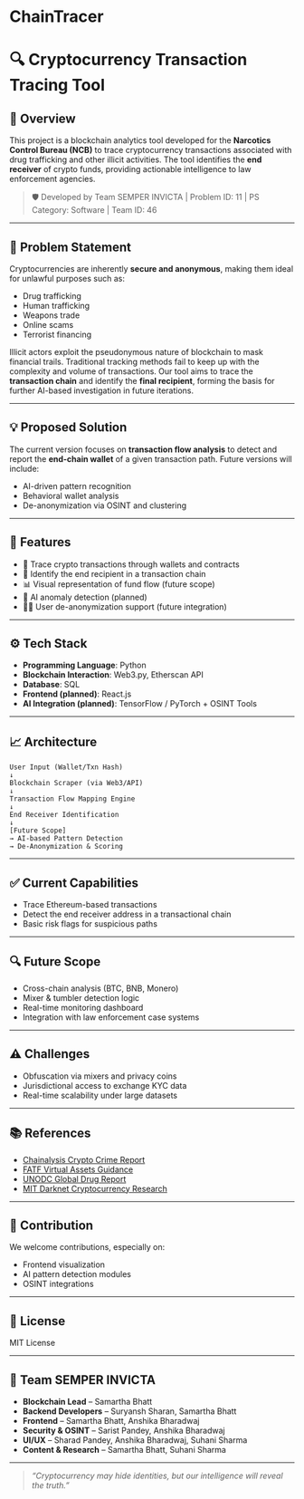 # ChainTracer

# 🔍 Cryptocurrency Transaction Tracing Tool

## 🚀 Overview

This project is a blockchain analytics tool developed for the **Narcotics Control Bureau (NCB)** to trace cryptocurrency transactions associated with drug trafficking and other illicit activities. The tool identifies the **end receiver** of crypto funds, providing actionable intelligence to law enforcement agencies.

> 🛡️ Developed by Team SEMPER INVICTA | Problem ID: 11 | PS Category: Software | Team ID: 46

---

## 🎯 Problem Statement

Cryptocurrencies are inherently **secure and anonymous**, making them ideal for unlawful purposes such as:

- Drug trafficking
- Human trafficking
- Weapons trade
- Online scams
- Terrorist financing

Illicit actors exploit the pseudonymous nature of blockchain to mask financial trails. Traditional tracking methods fail to keep up with the complexity and volume of transactions. Our tool aims to trace the **transaction chain** and identify the **final recipient**, forming the basis for further AI-based investigation in future iterations.

---

## 💡 Proposed Solution

The current version focuses on **transaction flow analysis** to detect and report the **end-chain wallet** of a given transaction path. Future versions will include:

- AI-driven pattern recognition
- Behavioral wallet analysis
- De-anonymization via OSINT and clustering

---

## 🧠 Features

- 🧾 Trace crypto transactions through wallets and contracts  
- 🔗 Identify the end recipient in a transaction chain  
- 📊 Visual representation of fund flow (future scope)  
- 🤖 AI anomaly detection (planned)  
- 🕵️‍♂️ User de-anonymization support (future integration)

---

## ⚙️ Tech Stack

- **Programming Language**: Python
- **Blockchain Interaction**: Web3.py, Etherscan API
- **Database**: SQL
- **Frontend (planned)**: React.js
- **AI Integration (planned)**: TensorFlow / PyTorch + OSINT Tools

---

## 📈 Architecture
```
User Input (Wallet/Txn Hash)
↓
Blockchain Scraper (via Web3/API)
↓
Transaction Flow Mapping Engine
↓
End Receiver Identification
↓
[Future Scope]
→ AI-based Pattern Detection
→ De-Anonymization & Scoring
```

---

## ✅ Current Capabilities

- Trace Ethereum-based transactions
- Detect the end receiver address in a transactional chain
- Basic risk flags for suspicious paths

---

## 🔍 Future Scope

- Cross-chain analysis (BTC, BNB, Monero)
- Mixer & tumbler detection logic
- Real-time monitoring dashboard
- Integration with law enforcement case systems

---

## ⚠️ Challenges

- Obfuscation via mixers and privacy coins
- Jurisdictional access to exchange KYC data
- Real-time scalability under large datasets

---

## 📚 References

- [Chainalysis Crypto Crime Report](https://www.chainalysis.com)
- [FATF Virtual Assets Guidance](https://www.fatf-gafi.org)
- [UNODC Global Drug Report](https://www.unodc.org)
- [MIT Darknet Cryptocurrency Research](https://www.media.mit.edu)

---

## 🤝 Contribution

We welcome contributions, especially on:

- Frontend visualization
- AI pattern detection modules
- OSINT integrations

---

## 📜 License

MIT License

---

## 👥 Team SEMPER INVICTA

- **Blockchain Lead** – Samartha Bhatt  
- **Backend Developers** –  Suryansh Sharan, Samartha Bhatt
- **Frontend** – Samartha Bhatt, Anshika Bharadwaj
- **Security & OSINT** – Sarist Pandey, Anshika Bharadwaj
- **UI/UX** –  Sharad Pandey, Anshika Bharadwaj, Suhani Sharma
- **Content & Research** – Samartha Bhatt, Suhani Sharma

---

> _“Cryptocurrency may hide identities, but our intelligence will reveal the truth.”_

